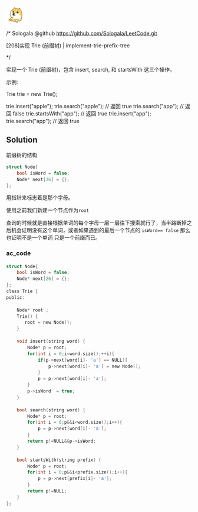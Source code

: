 ![](https://github.com/Sologala/SomeThings/blob/master/face.jpg?raw=true)

/*
    Sologala   @github    https://github.com/Sologala/LeetCode.git

   [208]实现 Trie (前缀树)
     |     implement-trie-prefix-tree

*/

实现一个 Trie (前缀树)，包含 insert, search, 和 startsWith 这三个操作。

示例:

Trie trie = new Trie();

trie.insert("apple");
trie.search("apple");   // 返回 true
trie.search("app");     // 返回 false
trie.startsWith("app"); // 返回 true
trie.insert("app");   
trie.search("app");     // 返回 true



## **Solution** 

前缀树的结构

```c
struct Node{
    bool isWord = false;
    Node* next[26] = {};
};
```

用指针来标志着是那个字母。

使用之前我们新建一个节点作为`root` 

查询的时候就是直接根据单词的每个字母一层一层往下搜索就行了，当半路断掉之后机会证明没有这个单词，或者如果遇到的最后一个节点的 `isWord== false` 那么也证明不是一个单词 只是一个前缀而已。

### **ac_code**
```c
struct Node{
    bool isWord = false;
    Node* next[26] = {};
};
class Trie {
public:

    Node* root ;
    Trie() {
       root = new Node();
    }

    void insert(string word) {
        Node* p = root;
        for(int i = 0;i<word.size();++i){
            if(p->next[word[i]- 'a'] == NULL){
                p->next[word[i]- 'a'] = new Node();
            }
            p = p->next[word[i]- 'a']; 
        }
        p->isWord  = true;
    }
   
    bool search(string word) {
        Node* p = root;
        for(int i = 0;p&&i<word.size();i++){
            p = p->next[word[i]- 'a'];
        }
        return p!=NULL&&p->isWord;
    }

    bool startsWith(string prefix) {
        Node* p = root;
        for(int i = 0;p&&i<prefix.size();i++){
            p = p->next[prefix[i]- 'a'];
        }
        return p!=NULL;
    }
};

```
